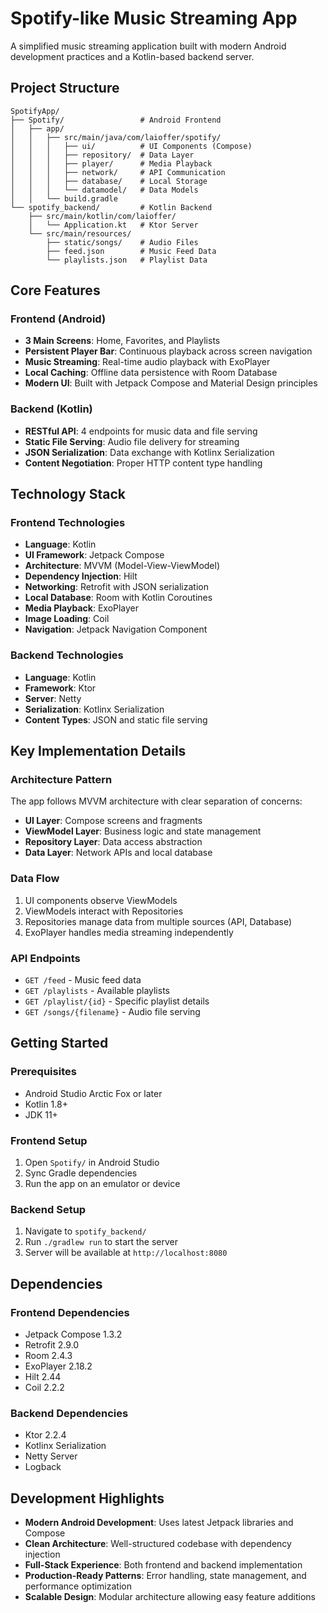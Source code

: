 # Spotify-like Music Streaming App

A simplified music streaming application built with modern Android development practices and a Kotlin-based backend server.

## Project Structure

```
SpotifyApp/
├── Spotify/                 # Android Frontend
│   ├── app/
│   │   ├── src/main/java/com/laioffer/spotify/
│   │   │   ├── ui/          # UI Components (Compose)
│   │   │   ├── repository/  # Data Layer
│   │   │   ├── player/      # Media Playback
│   │   │   ├── network/     # API Communication
│   │   │   ├── database/    # Local Storage
│   │   │   └── datamodel/   # Data Models
│   │   └── build.gradle
└── spotify_backend/         # Kotlin Backend
    ├── src/main/kotlin/com/laioffer/
    │   └── Application.kt   # Ktor Server
    └── src/main/resources/
        ├── static/songs/    # Audio Files
        ├── feed.json        # Music Feed Data
        └── playlists.json   # Playlist Data
```

## Core Features

### Frontend (Android)
- **3 Main Screens**: Home, Favorites, and Playlists
- **Persistent Player Bar**: Continuous playback across screen navigation
- **Music Streaming**: Real-time audio playback with ExoPlayer
- **Local Caching**: Offline data persistence with Room Database
- **Modern UI**: Built with Jetpack Compose and Material Design principles

### Backend (Kotlin)
- **RESTful API**: 4 endpoints for music data and file serving
- **Static File Serving**: Audio file delivery for streaming
- **JSON Serialization**: Data exchange with Kotlinx Serialization
- **Content Negotiation**: Proper HTTP content type handling

## Technology Stack

### Frontend Technologies
- **Language**: Kotlin
- **UI Framework**: Jetpack Compose
- **Architecture**: MVVM (Model-View-ViewModel)
- **Dependency Injection**: Hilt
- **Networking**: Retrofit with JSON serialization
- **Local Database**: Room with Kotlin Coroutines
- **Media Playback**: ExoPlayer
- **Image Loading**: Coil
- **Navigation**: Jetpack Navigation Component

### Backend Technologies
- **Language**: Kotlin
- **Framework**: Ktor
- **Server**: Netty
- **Serialization**: Kotlinx Serialization
- **Content Types**: JSON and static file serving

## Key Implementation Details

### Architecture Pattern
The app follows MVVM architecture with clear separation of concerns:
- **UI Layer**: Compose screens and fragments
- **ViewModel Layer**: Business logic and state management
- **Repository Layer**: Data access abstraction
- **Data Layer**: Network APIs and local database

### Data Flow
1. UI components observe ViewModels
2. ViewModels interact with Repositories
3. Repositories manage data from multiple sources (API, Database)
4. ExoPlayer handles media streaming independently

### API Endpoints
- `GET /feed` - Music feed data
- `GET /playlists` - Available playlists
- `GET /playlist/{id}` - Specific playlist details
- `GET /songs/{filename}` - Audio file serving

## Getting Started

### Prerequisites
- Android Studio Arctic Fox or later
- Kotlin 1.8+
- JDK 11+

### Frontend Setup
1. Open `Spotify/` in Android Studio
2. Sync Gradle dependencies
3. Run the app on an emulator or device

### Backend Setup
1. Navigate to `spotify_backend/`
2. Run `./gradlew run` to start the server
3. Server will be available at `http://localhost:8080`

## Dependencies

### Frontend Dependencies
- Jetpack Compose 1.3.2
- Retrofit 2.9.0
- Room 2.4.3
- ExoPlayer 2.18.2
- Hilt 2.44
- Coil 2.2.2

### Backend Dependencies
- Ktor 2.2.4
- Kotlinx Serialization
- Netty Server
- Logback

## Development Highlights

- **Modern Android Development**: Uses latest Jetpack libraries and Compose
- **Clean Architecture**: Well-structured codebase with dependency injection
- **Full-Stack Experience**: Both frontend and backend implementation
- **Production-Ready Patterns**: Error handling, state management, and performance optimization
- **Scalable Design**: Modular architecture allowing easy feature additions


